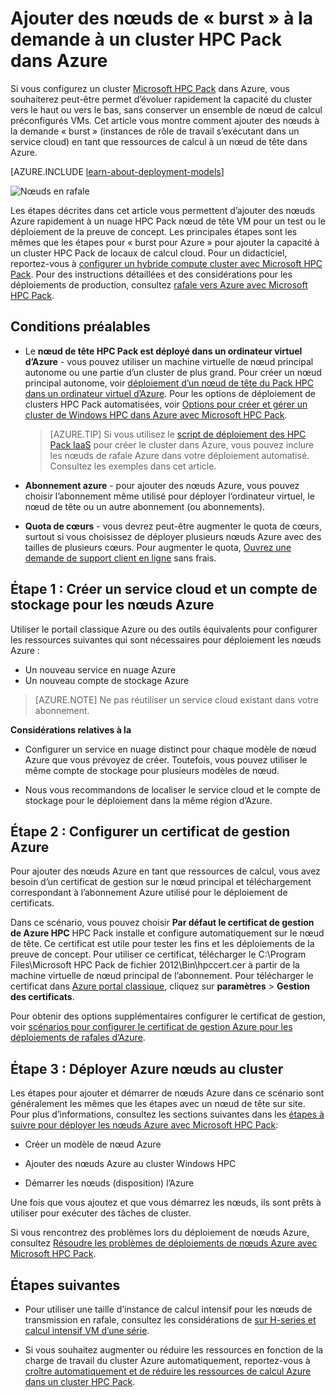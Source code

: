 <properties
 pageTitle="Ajouter des nœuds de rafales à un cluster HPC Pack | Microsoft Azure"
 description="Découvrez comment développer un cluster HPC Pack dans Azure à la demande en ajoutant des instances de rôle de travail s’exécutant dans un service cloud"
 services="virtual-machines-windows"
 documentationCenter=""
 authors="dlepow"
 manager="timlt"
 editor=""
 tags="azure-service-management,hpc-pack"/>
<tags
ms.service="virtual-machines-windows"
 ms.devlang="na"
 ms.topic="article"
 ms.tgt_pltfrm="vm-multiple"
 ms.workload="big-compute"
 ms.date="10/14/2016"
 ms.author="danlep"/>

# <a name="add-on-demand-burst-nodes-to-an-hpc-pack-cluster-in-azure"></a>Ajouter des nœuds de « burst » à la demande à un cluster HPC Pack dans Azure



Si vous configurez un cluster [Microsoft HPC Pack](https://technet.microsoft.com/library/cc514029) dans Azure, vous souhaiterez peut-être permet d’évoluer rapidement la capacité du cluster vers le haut ou vers le bas, sans conserver un ensemble de nœud de calcul préconfigurés VMs. Cet article vous montre comment ajouter des nœuds à la demande « burst » (instances de rôle de travail s’exécutant dans un service cloud) en tant que ressources de calcul à un nœud de tête dans Azure. 

[AZURE.INCLUDE [learn-about-deployment-models](../../includes/learn-about-deployment-models-classic-include.md)]

![Nœuds en rafale][burst]

Les étapes décrites dans cet article vous permettent d’ajouter des nœuds Azure rapidement à un nuage HPC Pack nœud de tête VM pour un test ou le déploiement de la preuve de concept. Les principales étapes sont les mêmes que les étapes pour « burst pour Azure » pour ajouter la capacité à un cluster HPC Pack de locaux de calcul cloud. Pour un didacticiel, reportez-vous à [configurer un hybride compute cluster avec Microsoft HPC Pack](../cloud-services/cloud-services-setup-hybrid-hpcpack-cluster.md). Pour des instructions détaillées et des considérations pour les déploiements de production, consultez [rafale vers Azure avec Microsoft HPC Pack](https://technet.microsoft.com/library/gg481749.aspx).


## <a name="prerequisites"></a>Conditions préalables

* Le **nœud de tête HPC Pack est déployé dans un ordinateur virtuel d’Azure** - vous pouvez utiliser un machine virtuelle de nœud principal autonome ou une partie d’un cluster de plus grand. Pour créer un nœud principal autonome, voir [déploiement d’un nœud de tête du Pack HPC dans un ordinateur virtuel d’Azure](virtual-machines-windows-hpcpack-cluster-headnode.md). Pour les options de déploiement de clusters HPC Pack automatisées, voir [Options pour créer et gérer un cluster de Windows HPC dans Azure avec Microsoft HPC Pack](virtual-machines-windows-hpcpack-cluster-options.md).

    >[AZURE.TIP] Si vous utilisez le [script de déploiement des HPC Pack IaaS](virtual-machines-windows-classic-hpcpack-cluster-powershell-script.md) pour créer le cluster dans Azure, vous pouvez inclure les nœuds de rafale Azure dans votre déploiement automatisé. Consultez les exemples dans cet article.

* **Abonnement azure** - pour ajouter des nœuds Azure, vous pouvez choisir l’abonnement même utilisé pour déployer l’ordinateur virtuel, le nœud de tête ou un autre abonnement (ou abonnements).

* **Quota de cœurs** - vous devrez peut-être augmenter le quota de cœurs, surtout si vous choisissez de déployer plusieurs nœuds Azure avec des tailles de plusieurs cœurs. Pour augmenter le quota, [Ouvrez une demande de support client en ligne](https://azure.microsoft.com/blog/2014/06/04/azure-limits-quotas-increase-requests/) sans frais.

## <a name="step-1-create-a-cloud-service-and-a-storage-account-for-the-azure-nodes"></a>Étape 1 : Créer un service cloud et un compte de stockage pour les nœuds Azure

Utiliser le portail classique Azure ou des outils équivalents pour configurer les ressources suivantes qui sont nécessaires pour déploiement les nœuds Azure :

* Un nouveau service en nuage Azure
* Un nouveau compte de stockage Azure

>[AZURE.NOTE] Ne pas réutiliser un service cloud existant dans votre abonnement. 

**Considérations relatives à la**

* Configurer un service en nuage distinct pour chaque modèle de nœud Azure que vous prévoyez de créer. Toutefois, vous pouvez utiliser le même compte de stockage pour plusieurs modèles de nœud.

* Nous vous recommandons de localiser le service cloud et le compte de stockage pour le déploiement dans la même région d’Azure.




## <a name="step-2-configure-an-azure-management-certificate"></a>Étape 2 : Configurer un certificat de gestion Azure

Pour ajouter des nœuds Azure en tant que ressources de calcul, vous avez besoin d’un certificat de gestion sur le nœud principal et téléchargement correspondant à l’abonnement Azure utilisé pour le déploiement de certificats.

Dans ce scénario, vous pouvez choisir **Par défaut le certificat de gestion de Azure HPC** HPC Pack installe et configure automatiquement sur le nœud de tête. Ce certificat est utile pour tester les fins et les déploiements de la preuve de concept. Pour utiliser ce certificat, télécharger le C:\Program Files\Microsoft HPC Pack de fichier 2012\Bin\hpccert.cer à partir de la machine virtuelle de nœud principal de l’abonnement. Pour télécharger le certificat dans [Azure portal classique](https://manage.windowsazure.com), cliquez sur **paramètres** > **Gestion des certificats**.

Pour obtenir des options supplémentaires configurer le certificat de gestion, voir [scénarios pour configurer le certificat de gestion Azure pour les déploiements de rafales d’Azure](http://technet.microsoft.com/library/gg481759.aspx).

## <a name="step-3-deploy-azure-nodes-to-the-cluster"></a>Étape 3 : Déployer Azure nœuds au cluster



Les étapes pour ajouter et démarrer de nœuds Azure dans ce scénario sont généralement les mêmes que les étapes avec un nœud de tête sur site. Pour plus d’informations, consultez les sections suivantes dans les [étapes à suivre pour déployer les nœuds Azure avec Microsoft HPC Pack](https://technet.microsoft.com/library/gg481758.aspx):

* Créer un modèle de nœud Azure

* Ajouter des nœuds Azure au cluster Windows HPC

* Démarrer les nœuds (disposition) l’Azure

Une fois que vous ajoutez et que vous démarrez les nœuds, ils sont prêts à utiliser pour exécuter des tâches de cluster.

Si vous rencontrez des problèmes lors du déploiement de nœuds Azure, consultez [Résoudre les problèmes de déploiements de nœuds Azure avec Microsoft HPC Pack](http://technet.microsoft.com/library/jj159097.aspx).

## <a name="next-steps"></a>Étapes suivantes

* Pour utiliser une taille d’instance de calcul intensif pour les nœuds de transmission en rafale, consultez les considérations de [sur H-series et calcul intensif VM d’une série](virtual-machines-windows-a8-a9-a10-a11-specs.md).

* Si vous souhaitez augmenter ou réduire les ressources en fonction de la charge de travail du cluster Azure automatiquement, reportez-vous à [croître automatiquement et de réduire les ressources de calcul Azure dans un cluster HPC Pack](virtual-machines-windows-classic-hpcpack-cluster-node-autogrowshrink.md).

<!--Image references-->
[burst]: ./media/virtual-machines-windows-classic-hpcpack-cluster-node-burst/burst.png
